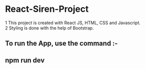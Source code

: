 # React-Siren-Project

1 This project is created with React JS, HTML, CSS and Javascript.
<br>
2    Styling is done with the help of Bootstrap.
<br>

## To run the App, use the command :- 
## npm run dev
